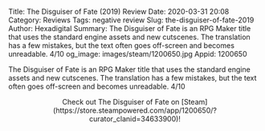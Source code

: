 Title: The Disguiser of Fate (2019) Review
Date: 2020-03-31 20:08
Category: Reviews
Tags: negative review
Slug: the-disguiser-of-fate-2019
Author: Hexadigital
Summary: The Disguiser of Fate is an RPG Maker title that uses the standard engine assets and new cutscenes. The translation has a few mistakes, but the text often goes off-screen and becomes unreadable. 4/10
og_image: images/steam/1200650.jpg
Appid: 1200650

The Disguiser of Fate is an RPG Maker title that uses the standard engine assets and new cutscenes. The translation has a few mistakes, but the text often goes off-screen and becomes unreadable. 4/10

<center>Check out The Disguiser of Fate on [Steam](https://store.steampowered.com/app/1200650/?curator_clanid=34633900)!</center>

